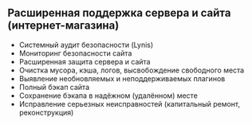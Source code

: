 ## Расширенная поддержка сервера и сайта (интернет-магазина)

- Системный аудит безопасности (Lynis)
- Мониторинг безопасности сайта
- Расширенная защита сервера и сайта
- Очистка мусора, кэша, логов, высвобождение свободного места
- Выявление необновляемых и неподдерживаемых плагинов
- Полный бэкап сайта
- Сохранение бэкапа в надёжном (удалённом) месте
- Исправление серьезных неисправностей (капитальный ремонт, реконструкция)
